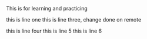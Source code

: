 This is for learning and practicing 

this is line one
this is line three, change done on remote 

this is line four
this is line 5
this is line 6